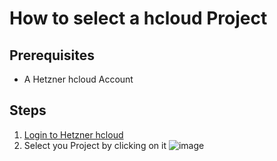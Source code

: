 # How to select a hcloud Project

## Prerequisites
* A Hetzner hcloud Account

## Steps
1. [Login to Hetzner hcloud](https://github.com/GeraldLeikam/tutorials/blob/master/hcloud/login/login_hcloud.md)
2. Select you Project by clicking on it
    ![image]()